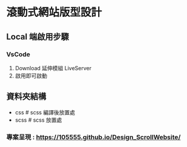 # 滾動式網站版型設計

## Local 端啟用步驟
### VsCode
1. Download 延伸模組 LiveServer
2. 啟用即可啟動 

## 資料夾結構
  - css # scss 編譯後放置處
  - scss # scss 放置處

### 專案呈現 : <https://105555.github.io/Design_ScrollWebsite/>
